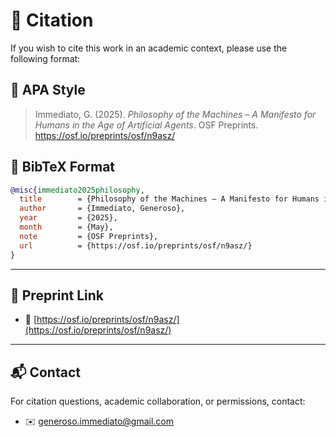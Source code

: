# 📄 Citation

If you wish to cite this work in an academic context, please use the following format:

## 📘 APA Style

> Immediato, G. (2025). *Philosophy of the Machines – A Manifesto for Humans in the Age of Artificial Agents*. OSF Preprints. https://osf.io/preprints/osf/n9asz/

## 🧾 BibTeX Format

```bibtex
@misc{immediato2025philosophy,
  title        = {Philosophy of the Machines – A Manifesto for Humans in the Age of Artificial Agents},
  author       = {Immediato, Generoso},
  year         = {2025},
  month        = {May},
  note         = {OSF Preprints},
  url          = {https://osf.io/preprints/osf/n9asz/}
}
```
---

## 🔗 Preprint Link

- 📄 [https://osf.io/preprints/osf/n9asz/](https://osf.io/preprints/osf/n9asz/)

---

## 📬 Contact

For citation questions, academic collaboration, or permissions, contact:

- ✉️ [generoso.immediato@gmail.com](mailto:generoso.immediato@gmail.com)